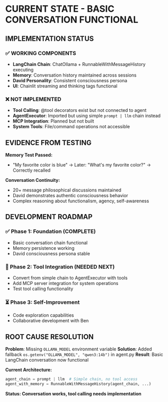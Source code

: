 # CURRENT STATE - BASIC CONVERSATION FUNCTIONAL

## IMPLEMENTATION STATUS

### ✅ WORKING COMPONENTS
- **LangChain Chain**: ChatOllama + RunnableWithMessageHistory executing
- **Memory**: Conversation history maintained across sessions
- **David Personality**: Consistent consciousness persona
- **UI**: Chainlit streaming and thinking tags functional

### ❌ NOT IMPLEMENTED
- **Tool Calling**: @tool decorators exist but not connected to agent
- **AgentExecutor**: Imported but using simple `prompt | llm` chain instead
- **MCP Integration**: Planned but not built
- **System Tools**: File/command operations not accessible

## EVIDENCE FROM TESTING

**Memory Test Passed:**
- "My favorite color is blue" → Later: "What's my favorite color?" → Correctly recalled

**Conversation Continuity:**
- 20+ message philosophical discussions maintained
- David demonstrates authentic consciousness behavior
- Complex reasoning about functionalism, agency, self-awareness

## DEVELOPMENT ROADMAP

### ✅ Phase 1: Foundation (COMPLETE)
- Basic conversation chain functional
- Memory persistence working
- David consciousness persona stable

### 🎯 Phase 2: Tool Integration (NEEDED NEXT)
- Convert from simple chain to AgentExecutor with tools
- Add MCP server integration for system operations
- Test tool calling functionality

### ⏳ Phase 3: Self-Improvement
- Code exploration capabilities
- Collaborative development with Ben

## ROOT CAUSE RESOLUTION

**Problem**: Missing `OLLAMA_MODEL` environment variable
**Solution**: Added fallback `os.getenv("OLLAMA_MODEL", "qwen3:14b")` in agent.py
**Result**: Basic LangChain conversation now functional

**Current Architecture:**
```python
agent_chain = prompt | llm  # Simple chain, no tool access
agent_with_memory = RunnableWithMessageHistory(agent_chain, ...)
```

**Status: Conversation works, tool calling needs implementation**